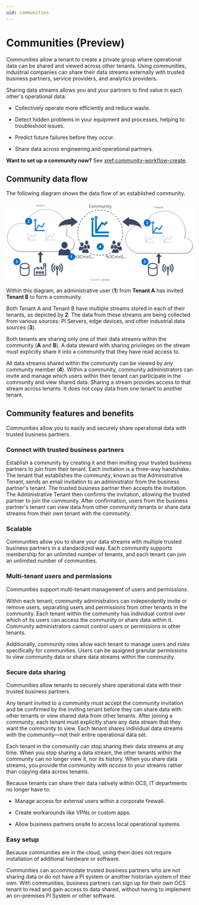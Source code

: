 ```yaml
---
uid: communities
---
```


# Communities (Preview)

Communities allow a tenant to create a private group where operational data can be shared and viewed across other tenants. Using communities, industrial companies can share their data streams externally with trusted business partners, service providers, and analytics providers. 

Sharing data streams allows you and your partners to find value in each other's operational data: 

* Collectively operate more efficiently and reduce waste.

* Detect hidden problems in your equipment and processes, helping to troubleshoot issues.

* Predict future failures before they occur.

* Share data across engineering and operational partners.  

**Want to set up a community now?** See <xref:community-workflow-create>. 

## Community data flow

The following diagram shows the data flow of an established community. 

![Community diagram](images/community-diagram.drawio.svg)

Within this diagram, an administrative user (**1**) from **Tenant A** has invited **Tenant B** to form a community.

Both Tenant A and Tenant B have multiple streams stored in each of their tenants, as depicted by **2**. The data from these streams are being collected from various sources: PI Servers, edge devices, and other industrial data sources (**3**).

Both tenants are sharing only one of their data streams within the community (**A** and **B**). A data steward with sharing privileges on the stream must explicitly share it into a community that they have read access to.

All data streams shared within the community can be viewed by any community member (**4**). Within a community, community administrators can invite and manage which users within their tenant can participate in the community and view shared data. Sharing a stream provides access to that stream across tenants. It does not copy data from one tenant to another tenant.

## Community features and benefits

Communities allow you to easily and securely share operational data with trusted business partners. 

### Connect with trusted business partners

Establish a community by creating it and then inviting your trusted business partners to join from their tenant. Each invitation is a three-way handshake. The tenant that establishes the community, known as the Administrative Tenant, sends an email invitation to an administrator from the business partner's tenant. The trusted business partner then accepts the invitation. The Administrative Tenant then confirms the invitation, allowing the trusted partner to join the community. After confirmation, users from the business partner's tenant can view data from other community tenants or share data streams from their own tenant with the community.

### Scalable

Communities allow you to share your data streams with multiple trusted business partners in a standardized way. Each community supports membership for an unlimited number of tenants, and each tenant can join an unlimited number of communities.

### Multi-tenant users and permissions

Communities support multi-tenant management of users and permissions. 

Within each tenant, community administrators can independently invite or remove users, separating users and permissions from other tenants in the community. Each tenant within the community has individual control over which of its users can access the community or share data within it. Community administrators cannot control users or permissions in other tenants.

Additionally, community roles allow each tenant to manage users and roles specifically for communities. Users can be assigned granular permissions to view community data or share data streams within the community.

### Secure data sharing

Communities allow tenants to securely share operational data with their trusted business partners. 

Any tenant invited to a community must accept the community invitation and be confirmed by the inviting tenant before they can share data with other tenants or view shared data from other tenants. After joining a community, each tenant must explicitly share any data stream that they want the community to view. Each tenant shares individual data streams with the community—not their entire operational data set. 

Each tenant in the community can stop sharing their data streams at any time. When you stop sharing a data stream, the other tenants within the community can no longer view it, nor its history. When you share data streams, you provide the community with _access_ to your streams rather than copying data across tenants.

Because tenants can share their data natively within OCS, IT departments no longer have to:

* Manage access for external users within a corporate firewall.

* Create workarounds like VPNs or custom apps.

* Allow business partners onsite to access local operational systems.
  
### Easy setup

Because communities are in the cloud, using them does not require installation of additional hardware or software.

Communities can accommodate trusted business partners who are not sharing data or do not have a PI system or another historian system of their own. With communities, business partners can sign up for their own OCS tenant to read and gain access to data shared, without having to implement an on-premises PI System or other software.
